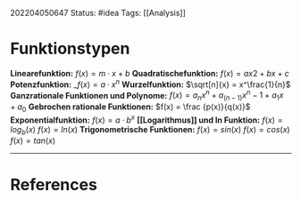 202204050647
Status: #idea
Tags: [[Analysis]]

# Funktionstypen
 
 **Linearefunktion:**
$f(x)=m · x + b$
**Quadratischefunktion:**
$f(x)=ax2+bx+c$
**Potenzfunktion:**
_$f(x)=a · x^n$
**Wurzelfunktion:**
$\sqrt[n]{x} = x^\frac{1}{n}$
**Ganzrationale Funktionen und Polynome:**
$f(x) = a_nx^n + a_(n-1)x^n-1+a_1x+a_0$
**Gebrochen rationale Funktionen:**
$f(x) = \frac {p(x)}{q(x)}$
**Exponentialfunktion:**
$f(x)=a · b^x$
**[[Logarithmus]] und ln Funktion:**
$f(x) = log_b(x)$
$f(x) = ln(x)$
**Trigonometrische Funktionen:**
$f(x)=sin(x)$
$f(x)=cos(x)$
$f(x)=tan(x)$

___
# References

